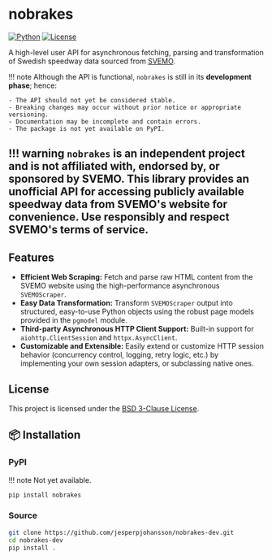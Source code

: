 # nobrakes
[![Python](https://img.shields.io/badge/python-3.12%20%7C%203.13-blue.svg)]()
[![License](https://img.shields.io/badge/license-BSD%203--Clause-blue.svg)](https://github.com/jesperpjohansson/nobrakes-dev/blob/main/LICENSE)

A high-level user API for asynchronous fetching, parsing and transformation of Swedish speedway data sourced from [SVEMO](https://www.svemo.se/).

!!! note
    Although the API is functional, `nobrakes` is still in its **development phase**; hence:

    - The API should not yet be considered stable.
    - Breaking changes may occur without prior notice or appropriate versioning.
    - Documentation may be incomplete and contain errors.
    - The package is not yet available on PyPI.

!!! warning
    `nobrakes` is an independent project and **is not affiliated with, endorsed by, or
    sponsored by SVEMO**. This library provides an unofficial API for accessing publicly available speedway data from SVEMO's website for convenience. Use responsibly and respect SVEMO's terms of service.
---

## Features
- **Efficient Web Scraping:** Fetch and parse raw HTML content from the SVEMO website
  using the high-performance asynchronous `SVEMOScraper`.
- **Easy Data Transformation:** Transform `SVEMOScraper` output into structured,
  easy-to-use Python objects using the robust page models provided in the `pgmodel`
  module.
- **Third-party Asynchronous HTTP Client Support:** Built-in support for
  `aiohttp.ClientSession` and `httpx.AsyncClient`.
- **Customizable and Extensible:** Easily extend or customize HTTP session behavior 
  (concurrency control, logging, retry logic, etc.) by implementing your own session
  adapters, or subclassing native ones.

## License

This project is licensed under the [BSD 3-Clause License](https://github.com/jesperpjohansson/nobrakes-dev/blob/main/LICENSE).


## 📦 Installation

### PyPI
!!! note
    Not yet available.
```bash
pip install nobrakes
```

### Source

```bash
git clone https://github.com/jesperpjohansson/nobrakes-dev.git
cd nobrakes-dev
pip install .
```